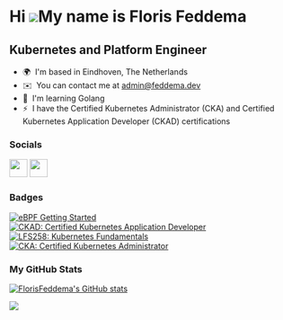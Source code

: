 Hi ![](https://user-images.githubusercontent.com/18350557/176309783-0785949b-9127-417c-8b55-ab5a4333674e.gif)My name is Floris Feddema
======================================================================================================================================

Kubernetes and Platform Engineer
----------------------

* 🌍  I'm based in Eindhoven, The Netherlands
* ✉️  You can contact me at [admin@feddema.dev](mailto:admin@feddema.dev)
* 🧠  I'm learning Golang
* ⚡  I have the Certified Kubernetes Administrator (CKA) and Certified Kubernetes Application Developer (CKAD) certifications

### Socials

<p > 
    <a href="https://www.github.com/FlorisFeddema" target="_blank" rel="noreferrer"><img src="https://raw.githubusercontent.com/danielcranney/readme-generator/main/public/icons/socials/github.svg" width="32" height="32" /></a>
    <a href="https://www.linkedin.com/in/florisfeddema" target="_blank" rel="noreferrer"><img src="https://raw.githubusercontent.com/danielcranney/readme-generator/main/public/icons/socials/linkedin.svg" width="32" height="32" /></a>
</p>

### Badges
<!--START_SECTION:badges-->
[![eBPF Getting Started](https://images.credly.com/size/80x80/images/3776203d-2d28-4237-947b-9565e294b4d3/image.png)](http://www.credly.com/badges/931e669b-b14d-484f-a819-9c95a713657f "eBPF Getting Started")
[![CKAD: Certified Kubernetes Application Developer](https://images.credly.com/size/80x80/images/f88d800c-5261-45c6-9515-0458e31c3e16/ckad_from_cncfsite.png)](http://www.credly.com/badges/b2744c47-881b-441b-93dc-7da7dbd131ea "CKAD: Certified Kubernetes Application Developer")
[![LFS258: Kubernetes Fundamentals](https://images.credly.com/size/80x80/images/123746a7-fbbe-4fdd-9c0c-f0254e53292a/blob)](http://www.credly.com/badges/194a4e7f-9529-4d7c-8339-a157639499ea "LFS258: Kubernetes Fundamentals")
[![CKA: Certified Kubernetes Administrator](https://images.credly.com/size/80x80/images/8b8ed108-e77d-4396-ac59-2504583b9d54/cka_from_cncfsite__281_29.png)](http://www.credly.com/badges/998650ca-9207-4252-9529-9487309ad4db "CKA: Certified Kubernetes Administrator")
<!--END_SECTION:badges-->

### My GitHub Stats

<a href="http://www.github.com/FlorisFeddema"><img src="https://github-readme-stats.vercel.app/api?username=FlorisFeddema&show_icons=true&hide=&count_private=true&title_color=a855f7&text_color=ffffff&icon_color=a855f7&bg_color=1c1917&hide_border=true&show_icons=true" alt="FlorisFeddema's GitHub stats" /></a>

<a href="http://www.github.com/FlorisFeddema"><img src="https://github-readme-streak-stats.herokuapp.com/?user=FlorisFeddema&stroke=ffffff&background=1c1917&ring=a855f7&fire=a855f7&currStreakNum=ffffff&currStreakLabel=a855f7&sideNums=ffffff&sideLabels=ffffff&dates=ffffff&hide_border=true" /></a>

